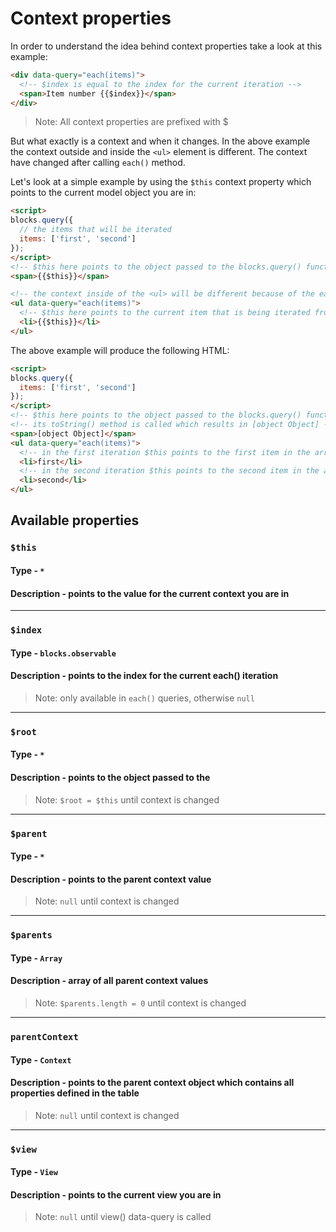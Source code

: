 # Context properties

In order to understand the idea behind context properties take a look at this example:

```html
<div data-query="each(items)">
  <!-- $index is equal to the index for the current iteration -->
  <span>Item number {{$index}}</span>
</div>
```

> Note: All context properties are prefixed with $

But what exactly is a context and when it changes. In the above example
the context outside and inside the `<ul>` element is different. The context
have changed after calling `each()` method.

Let's look at a simple example by using the `$this` context property which points
to the current model object you are in:

```html
<script>
blocks.query({
  // the items that will be iterated
  items: ['first', 'second']
});
</script>
<!-- $this here points to the object passed to the blocks.query() function -->
<span>{{$this}}</span>

<!-- the context inside of the <ul> will be different because of the each() -->
<ul data-query="each(items)">
  <!-- $this here points to the current item that is being iterated from the collection -->
  <li>{{$this}}</li>
</ul>
```

The above example will produce the following HTML:

```html
<script>
blocks.query({
  items: ['first', 'second']
});
</script>
<!-- $this here points to the object passed to the blocks.query() function -->
<!-- its toString() method is called which results in [object Object] -->
<span>[object Object]</span>
<ul data-query="each(items)">
  <!-- in the first iteration $this points to the first item in the array which is 'first' -->
  <li>first</li>
  <!-- in the second iteration $this points to the second item in the array which is 'second' -->
  <li>second</li>
</ul>
```

## Available properties

### `$this`

#### Type - `*`
#### Description - points to the value for the current context you are in

---

### `$index`
#### Type - `blocks.observable`
#### Description - points to the index for the current each() iteration
> Note: only available in `each()` queries, otherwise `null`

---

### `$root`
#### Type - `*`
#### Description - points to the object passed to the
> Note: `$root = $this` until context is changed

---

### `$parent`
#### Type - `*`
#### Description - points to the parent context value
> Note: `null` until context is changed

---

### `$parents`
#### Type - `Array`
#### Description - array of all parent context values
> Note: `$parents.length = 0` until context is changed

---

### `parentContext`
#### Type - `Context`
#### Description - points to the parent context object which contains all properties defined in the table
> Note: `null` until context is changed

---

### `$view`
#### Type - `View`
#### Description - points to the current view you are in
> Note: `null` until view() data-query is called